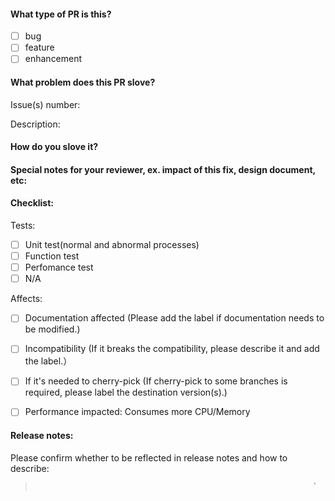 <!--
Thanks for your contributing!
In order to review PR more efficiently, please add information according to the template.
-->

#### What type of PR is this?
- [ ] bug
- [ ] feature
- [ ] enhancement

#### What problem does this PR slove?
Issue(s) number: 

Description:


#### How do you slove it?


  
#### Special notes for your reviewer, ex. impact of this fix, design document, etc:



#### Checklist:
Tests:
- [ ] Unit test(normal and abnormal processes)
- [ ] Function test
- [ ] Perfomance test
- [ ] N/A

Affects:
- [ ] Documentation affected (Please add the label if documentation needs to be modified.)
- [ ] Incompatibility (If it breaks the compatibility, please describe it and add the label.）
- [ ] If it's needed to cherry-pick (If cherry-pick to some branches is required, please label the destination version(s).)
- [ ] Performance impacted: Consumes more CPU/Memory


#### Release notes:

Please confirm whether to be reflected in release notes and how to describe:
>                                                                   `
